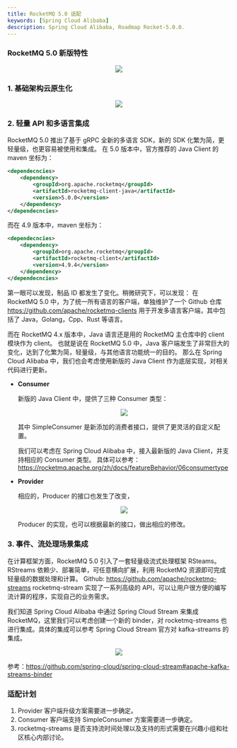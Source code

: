 ```yaml
---
title: RocketMQ 5.0 适配
keywords: [Spring Cloud Alibaba]
description: Spring Cloud Alibaba, Roadmap Rocket-5.0.0.
---
```


### RocketMQ 5.0 新版特性

<p align="center">
<img src="https://sca-storage.oss-cn-hangzhou.aliyuncs.com/website/image%20%282%29.png" />
</p>

### 1. 基础架构云原生化

<p align="center">
<img src="https://sca-storage.oss-cn-hangzhou.aliyuncs.com/website/image%20%281%29.png" />
</p>

### 2. 轻量 API 和多语言集成

RocketMQ 5.0 推出了基于 gRPC 全新的多语言 SDK，新的 SDK 化繁为简，更轻量级，也更容易被使用和集成。
在 5.0 版本中，官方推荐的 Java Client 的 maven 坐标为：

```xml
<dependecncies>
    <dependency>
        <groupId>org.apache.rocketmq</groupId>
        <artifactId>rocketmq-client-java</artifactId>
        <version>5.0.0</version>
    </dependency>
</dependecncies>
```

而在 4.9 版本中，maven 坐标为：

```xml
<dependecncies>
    <dependency>
        <groupId>org.apache.rocketmq</groupId>
        <artifactId>rocketmq-client</artifactId>
        <version>4.9.4</version>
    </dependency>
</dependecncies>
```

第一眼可以发现，制品 ID 都发生了变化。稍微研究下，可以发现：
在 RocketMQ 5.0 中，为了统一所有语言的客户端，单独维护了一个 Github 仓库 https://github.com/apache/rocketmq-clients 用于开发多语言客户端，其中包括了 Java，Golang，Cpp、Rust 等语言。

而在 RocketMQ 4.x 版本中，Java 语言还是用的 RocketMQ 主仓库中的 client 模块作为 client。
也就是说在 RocketMQ 5.0 中，Java 客户端发生了非常巨大的变化，达到了化繁为简，轻量级，与其他语言功能统一的目的。
那么在 Spring Cloud Alibaba 中，我们也会考虑使用新版的 Java Client 作为底层实现，对相关代码进行更新。

- **Consumer**

  新版的 Java Client 中，提供了三种 Consumer 类型：

    <p align="center">
    <img src="https://sca-storage.oss-cn-hangzhou.aliyuncs.com/website/image%20%283%29.png" />
    </p>

  其中 SimpleConsumer 是新添加的消费者接口，提供了更灵活的自定义配置。

  我们可以考虑在 Spring Cloud Alibaba 中，接入最新版的 Java Client，并支持相应的 Consumer 类型。
  具体可以参考：https://rocketmq.apache.org/zh/docs/featureBehavior/06consumertype

- **Provider**

  相应的，Producer 的接口也发生了改变，

    <p align="center">
    <img src="https://sca-storage.oss-cn-hangzhou.aliyuncs.com/website/image%20%284%29.png" />
    </p>

  Producer 的实现，也可以根据最新的接口，做出相应的修改。

### 3. 事件、流处理场景集成

在计算框架方面，RocketMQ 5.0 引入了一套轻量级流式处理框架 RSteams。RStreams 依赖少、部署简单，可任意横向扩展，利用 RocketMQ 资源即可完成轻量级的数据处理和计算。
Github: https://github.com/apache/rocketmq-streams
rocketmq-stream 实现了一系列高级的 API，可以让用户很方便的编写流计算的程序，实现自己的业务需求。

我们知道 Spring Cloud Alibaba 中通过 Spring Cloud Stream 来集成 RocketMQ，这里我们可以考虑创建一个新的 binder，对 rocketmq-streams 也进行集成。具体的集成可以参考 Spring Cloud Stream 官方对 kafka-streams 的集成。

<p align="center">
<img src="https://sca-storage.oss-cn-hangzhou.aliyuncs.com/website/image%20%285%29.png" />
</p>

参考：https://github.com/spring-cloud/spring-cloud-stream#apache-kafka-streams-binder

### 适配计划

1. Provider 客户端升级方案需要进一步确定。
2. Consumer 客户端支持 SimpleConsumer 方案需要进一步确定。
3. rocketmq-streams 是否支持流时间处理以及支持的形式需要在兴趣小组和社区核心内部讨论。

